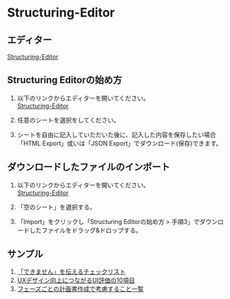 # Structuring-Editor  

## エディター  
[Structuring-Editor](https://morishima-yuki.github.io/Structuring-Editor/tool/)  

## Structuring Editorの始め方   
  1. 以下のリンクからエディターを開いてください。  
    [Structuring-Editor](https://morishima-yuki.github.io/Structuring-Editor/tool/)    
    
  2. 任意のシートを選択をしてください。  
  
  3. シートを自由に記入していただいた後に、記入した内容を保存したい場合「HTML Export」或いは「JSON Export」でダウンロード(保存)できます。  

## ダウンロードしたファイルのインポート   
  1. 以下のリンクからエディターを開いてください。  
    [Structuring-Editor](https://morishima-yuki.github.io/Structuring-Editor/tool/)    

  2. 「空のシート」を選択する。  

  3. 「Import」をクリックし「Structuring Editorの始め方 > 手順3」でダウンロードしたファイルをドラッグ&ドロップする。  

## サンプル 
  1. [「できません」を伝えるチェックリスト](https://morishima-yuki.github.io/Structuring-Editor/tool/sample/「できません」を伝えるチェックリスト_1.0.0.structuring.html)
  1. [UXデザイン向上につながるUI評価の10項目](https://morishima-yuki.github.io/Structuring-Editor/tool/sample/UXデザイン向上につながるUI評価の10項目_1.0.0.structuring.html)
  1. [フェーズごとの計画書作成で考慮すること一覧](https://morishima-yuki.github.io/Structuring-Editor/tool/sample/フェーズごとの計画書作成で考慮すること一覧_1.0.0.structuring.html)

